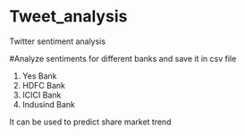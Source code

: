 # Tweet_analysis
Twitter sentiment analysis

#Analyze sentiments for different banks and save it in csv file
1. Yes Bank
2. HDFC Bank
3. ICICI Bank
4. Indusind Bank

It can be used to predict share market trend
